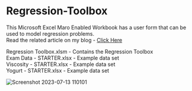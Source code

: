 # Regression-Toolbox
This Microsoft Excel Maro Enabled Workbook has a user form that can be used to model regression problems.  
Read the related article on my blog - [Click Here](https://peshalaprabhapoorna.wordpress.com/2023/07/13/regression-toolbox-to-model-graph-and-solve-regression-equations-ms-excel/)

Regression Toolbox.xlsm - Contains the Regression Toolbox  
Exam Data - STARTER.xlsx - Example data set  
Viscosity - STARTER.xlsx - Example data set  
Yogurt - STARTER.xlsx -  Example data set

![Screenshot 2023-07-13 110101](https://github.com/peshala-prabhapoorna/Regression-Toolbox/assets/109937177/37cbff2d-a4c0-460a-8b12-d81849a70077)  

